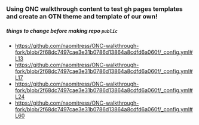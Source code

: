 ### Using ONC walkthrough content to test gh pages templates and create an OTN theme and template of our own!


##### things to change before making repo `public`

- https://github.com/naomitress/ONC-walkthrough-fork/blob/2f68dc7497cae3e31b0786d13864a8cdfd6a060f/_config.yml#L13
- https://github.com/naomitress/ONC-walkthrough-fork/blob/2f68dc7497cae3e31b0786d13864a8cdfd6a060f/_config.yml#L17
- https://github.com/naomitress/ONC-walkthrough-fork/blob/2f68dc7497cae3e31b0786d13864a8cdfd6a060f/_config.yml#L24
- https://github.com/naomitress/ONC-walkthrough-fork/blob/2f68dc7497cae3e31b0786d13864a8cdfd6a060f/_config.yml#L60
